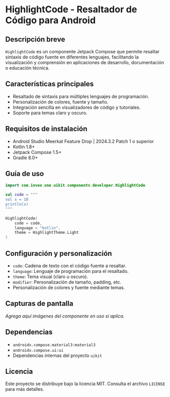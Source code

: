 # HighlightCode - Resaltador de Código para Android

## Descripción breve
`HighlightCode` es un componente Jetpack Compose que permite resaltar sintaxis de código fuente en diferentes lenguajes, facilitando la visualización y comprensión en aplicaciones de desarrollo, documentación o educación técnica.

## Características principales
- Resaltado de sintaxis para múltiples lenguajes de programación.
- Personalización de colores, fuente y tamaño.
- Integración sencilla en visualizadores de código y tutoriales.
- Soporte para temas claro y oscuro.

## Requisitos de instalación
- Android Studio Meerkat Feature Drop | 2024.3.2 Patch 1 o superior
- Kotlin 1.8+
- Jetpack Compose 1.5+
- Gradle 8.0+

## Guía de uso
```kotlin
import com.invex.one.uikit.components.developer.HighlightCode

val code = """
val x = 10
println(x)
"""

HighlightCode(
    code = code,
    language = "kotlin",
    theme = HighlightTheme.Light
)
```

## Configuración y personalización
- `code`: Cadena de texto con el código fuente a resaltar.
- `language`: Lenguaje de programación para el resaltado.
- `theme`: Tema visual (claro u oscuro).
- `modifier`: Personalización de tamaño, padding, etc.
- Personalización de colores y fuente mediante temas.

## Capturas de pantalla
_Agrega aquí imágenes del componente en uso si aplica._

## Dependencias
- `androidx.compose.material3:material3`
- `androidx.compose.ui:ui`
- Dependencias internas del proyecto `uikit`

## Licencia
Este proyecto se distribuye bajo la licencia MIT. Consulta el archivo `LICENSE` para más detalles.

